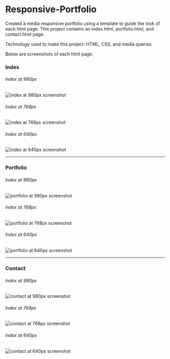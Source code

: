 # Responsive-Portfolio
Created a media responsive portfolio using a template to guide the look of each html page. This project contains an index.html, portfolio.html, and contact.html page.

Technology used to make this project: HTML, CSS, and media queries.

Below are screenshots of each html page:
### Index
###### Index at 980px
![index at 980px screenshot](screenshots/index3.PNG)
###### Index at 768px
![index at 768px screenshot](screenshots/index2.PNG) 
###### Index at 640px
![index at 640px screenshot](screenshots/index1.PNG) 

- - -

### Portfolio
###### Index at 980px
![portfolio at 980px screenshot](screenshots/portfolio3.PNG)
###### Index at 768px
![portfolio at 768px screenshot](screenshots/portfolio2.PNG) 
###### Index at 640px
![portfolio at 640px screenshot](screenshots/portfolio1.PNG) 

- - - 

### Contact
###### Index at 980px
![contact at 980px screenshot](screenshots/contact3.PNG)
###### Index at 768px
![contact at 768px screenshot](screenshots/contact2.PNG) 
###### Index at 640px
![contact at 640px screenshot](screenshots/contact1.PNG) 